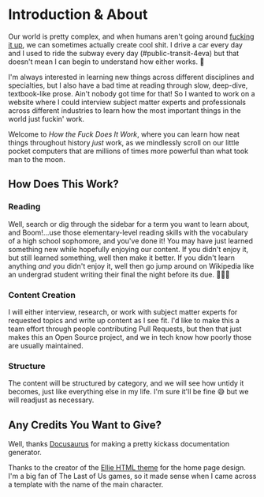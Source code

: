 # Introduction & About

Our world is pretty complex, and when humans aren't going around [fucking it up](https://www.treehugger.com/americas-worst-man-made-environmental-disasters-4869316), we can sometimes actually create cool shit. I drive a car every day and I used to ride the subway every day (#public-transit-4eva) but that doesn't mean I can begin to understand how either works. 🤨

I'm always interested in learning new things across different disciplines and specialties, but I also have a bad time at reading through slow, deep-dive, textbook-like prose. Ain't nobody got time for that! So I wanted to work on a website where I could interview subject matter experts and professionals across different industries to learn how the most important things in the world just fuckin' work.

Welcome to _How the Fuck Does It Work_, where you can learn how neat things throughout history _just_ work, as we mindlessly scroll on our little pocket computers that are millions of times more powerful than what took man to the moon.

## How Does This Work?

### Reading

Well, search or dig through the sidebar for a term you want to learn about, and Boom!...use those elementary-level reading skills with the vocabulary of a high school sophomore, and you've done it! You may have just learned something new while hopefully enjoying our content. If you didn't enjoy it, but still learned something, well then make it better. If you didn't learn anything _and_ you didn't enjoy it, well then go jump around on Wikipedia like an undergrad student writing their final the night before its due. 🤷🏼‍♂️

### Content Creation

I will either interview, research, or work with subject matter experts for requested topics and write up content as I see fit. I'd like to make this a team effort through people contributing Pull Requests, but then that just makes this an Open Source project, and we in tech know how poorly those are usually maintained.

### Structure

The content will be structured by category, and we will see how untidy it becomes, just like everything else in my life. I'm sure it'll be fine 😅 but we will readjust as necessary.

## Any Credits You Want to Give?

Well, thanks [Docusaurus](https://docusaurus.io/) for making a pretty kickass documentation generator.

Thanks to the creator of the [Ellie HTML theme](https://cruip.com/ellie/) for the home page design. I'm a big fan of The Last of Us games, so it made sense when I came across a template with the name of the main character.
